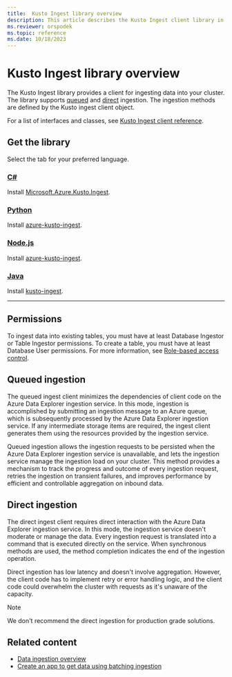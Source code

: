 ```yaml
---
title:  Kusto Ingest library overview
description: This article describes the Kusto Ingest client library in Azure Data Explorer.
ms.reviewer: orspodek
ms.topic: reference
ms.date: 10/18/2023
---
```

# Kusto Ingest library overview

The Kusto Ingest library provides a client for ingesting data into your cluster. The library supports [queued](#queued-ingestion) and [direct](#direct-ingestion) ingestion. The ingestion methods are defined by the Kusto ingest client object.

For a list of interfaces and classes, see [Kusto Ingest client reference](kusto-ingest-client-reference.md).

## Get the library

Select the tab for your preferred language.

### [C\#](#tab/csharp)

Install [Microsoft.Azure.Kusto.Ingest](https://www.nuget.org/packages/Microsoft.Azure.Kusto.Ingest/).

### [Python](#tab/python)

Install [azure-kusto-ingest](https://pypi.org/project/azure-kusto-ingest/).

### [Node.js](#tab/nodejs)

Install [azure-kusto-ingest](https://www.npmjs.com/package/azure-kusto-ingest).

### [Java](#tab/java)

Install [kusto-ingest](https://central.sonatype.com/artifact/com.microsoft.azure.kusto/kusto-ingest/).

---

## Permissions

To ingest data into existing tables, you must have at least Database Ingestor or Table Ingestor permissions. To create a table, you must have at least Database User permissions. For more information, see [Role-based access control](../../access-control/role-based-access-control.md).

## Queued ingestion

The queued ingest client minimizes the dependencies of client code on the Azure Data Explorer ingestion service. In this mode, ingestion is accomplished by submitting an ingestion message to an Azure queue, which is subsequently processed by the Azure Data Explorer ingestion service. If any intermediate storage items are required, the ingest client generates them using the resources provided by the ingestion service.

Queued ingestion allows the ingestion requests to be persisted when the Azure Data Explorer ingestion service is unavailable, and lets the ingestion service manage the ingestion load on your cluster. This method provides a mechanism to track the progress and outcome of every ingestion request, retries the ingestion on transient failures, and improves performance by efficient and controllable aggregation on inbound data.
 
## Direct ingestion

The direct ingest client requires direct interaction with the Azure Data Explorer ingestion service. In this mode, the ingestion service doesn't moderate or manage the data. Every ingestion request is translated into a command that is executed directly on the service. When synchronous methods are used, the method completion indicates the end of the ingestion operation.

Direct ingestion has low latency and doesn't involve aggregation. However, the client code has to implement retry or error handling logic, and the client code could overwhelm the cluster with requests as it's unaware of the capacity.

> [!NOTE]
> We don't recommend the direct ingestion for production grade solutions.

## Related content

* [Data ingestion overview](../../../ingest-data-overview.md)
* [Create an app to get data using batching ingestion](../get-started/app-batch-ingestion.md)
